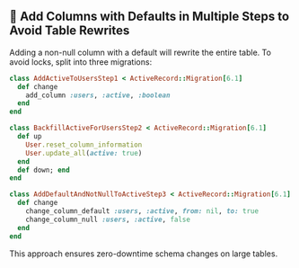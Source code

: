 ## 💼 Add Columns with Defaults in Multiple Steps to Avoid Table Rewrites

Adding a non-null column with a default will rewrite the entire table. To avoid locks, split into three migrations:

```ruby
class AddActiveToUsersStep1 < ActiveRecord::Migration[6.1]
  def change
    add_column :users, :active, :boolean
  end
end

class BackfillActiveForUsersStep2 < ActiveRecord::Migration[6.1]
  def up
    User.reset_column_information
    User.update_all(active: true)
  end
  def down; end
end

class AddDefaultAndNotNullToActiveStep3 < ActiveRecord::Migration[6.1]
  def change
    change_column_default :users, :active, from: nil, to: true
    change_column_null :users, :active, false
  end
end
```

This approach ensures zero-downtime schema changes on large tables.